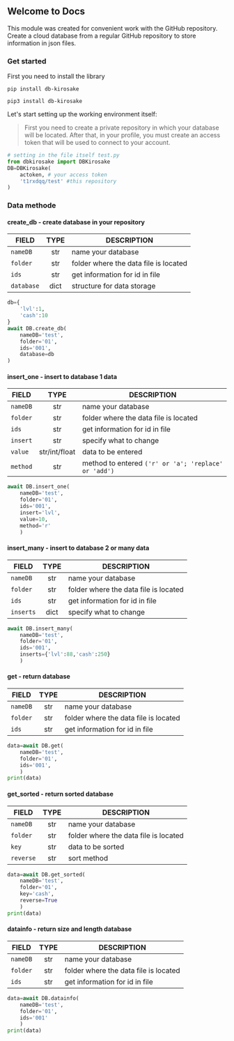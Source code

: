 ## Welcome to Docs

This module was created for convenient work with the GitHub repository. Create a cloud database from a regular GitHub repository to store information in json files.

### Get started

First you need to install the library

`pip install db-kirosake`

`pip3 install db-kirosake`

Let's start setting up the working environment itself:
> First you need to create a private repository in which your database will be located.
> After that, in your profile, you must create an access token that will be used to connect to your account.

```py
# setting in the file itself test.py
from dbkirosake import DBKirosake
DB=DBKirosake(
    actoken, # your access token
    't1rxdqq/test' #this repository
)
```

### Data methode

#### create_db - create database in your repository

| FIELD      | TYPE | DESCRIPTION                           |
|------------|:----:|---------------------------------------|
| `nameDB`   | str  | name your database                    |
| `folder`   | str  | folder where the data file is located |
| `ids`      | str  | get information for id in file        |
| `database` | dict | structure for data storage            |

```py
db={
    'lvl':1,
    'cash':10
}
await DB.create_db(
    nameDB='test',
    folder='01',
    ids='001',
    database=db
)
```

#### insert_one - insert to database 1 data

| FIELD    | TYPE          | DESCRIPTION                                          |
|----------|:-------------:|------------------------------------------------------|
| `nameDB` | str           | name your database                                   |
| `folder` | str           | folder where the data file is located                |
| `ids`    | str           | get information for id in file                       |
| `insert` | str           | specify what to change                               |
| `value`  | str/int/float | data to be entered                                   |
| `method` | str           | method to entered `('r' or 'a'; 'replace' or 'add')` |

```py
await DB.insert_one(
    nameDB='test',
    folder='01',
    ids='001',
    insert='lvl',
    value=10,
    method='r'
    )
```

#### insert_many - insert to database 2 or many data

| FIELD     | TYPE            | DESCRIPTION                                          |
|-----------|:---------------:|------------------------------------------------------|
| `nameDB`  | str             | name your database                                   |
| `folder`  | str             | folder where the data file is located                |
| `ids`     | str             | get information for id in file                       |
| `inserts` | dict            | specify what to change                               |

```py
await DB.insert_many(
    nameDB='test',
    folder='01',
    ids='001',
    inserts={'lvl':88,'cash':250}
    )
```

#### get - return database

| FIELD    | TYPE          | DESCRIPTION                                          |
|----------|:-------------:|------------------------------------------------------|
| `nameDB` | str           | name your database                                   |
| `folder` | str           | folder where the data file is located                |
| `ids`    | str           | get information for id in file                       |

```py
data=await DB.get(
    nameDB='test',
    folder='01',
    ids='001',
    )
print(data)
```

#### get_sorted - return sorted database

| FIELD     | TYPE          | DESCRIPTION                             |
|-----------|:-------------:|-----------------------------------------|
| `nameDB`  | str           | name your database                      |
| `folder`  | str           | folder where the data file is located   |
| `key`     | str           | data to be sorted                       |
| `reverse` | str           | sort method                             |

```py
data=await DB.get_sorted(
    nameDB='test',
    folder='01',
    key='cash',
    reverse=True
    )
print(data)
```

#### datainfo - return size and length database

| FIELD    | TYPE          | DESCRIPTION                                          |
|----------|:-------------:|------------------------------------------------------|
| `nameDB` | str           | name your database                                   |
| `folder` | str           | folder where the data file is located                |
| `ids`    | str           | get information for id in file                       |

```py
data=await DB.datainfo(
    nameDB='test',
    folder='01',
    ids='001'
    )
print(data)
```
